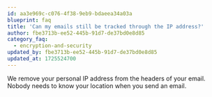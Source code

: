 ```yaml
---
id: aa3e969c-c076-4f38-9eb9-bdaeea34a03a
blueprint: faq
title: 'Can my emails still be tracked through the IP address?'
author: fbe3713b-ee52-445b-91d7-de37bd0e8d85
category_faq:
  - encryption-and-security
updated_by: fbe3713b-ee52-445b-91d7-de37bd0e8d85
updated_at: 1725524700
---
```

We remove your personal IP address from the headers of your email. Nobody needs to know your location when you send an email.